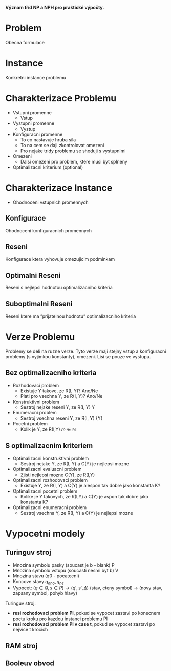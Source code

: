 **Význam tříd NP a NPH pro praktické výpočty.**

# Problem
Obecna formulace
# Instance
Konkretni instance problemu
# Charakterizace Problemu
- Vstupni promenne
	- Vstup
- Vystupni promenne
	- Vystup
- Konfiguracni promenne
	- To co nastavuje hruba sila
	- To na cem se daji zkontrolovat omezeni
	- Pro nejake tridy problemu se shoduji s vystupnimi
- Omezeni
	- Dalsi omezeni pro problem, ktere musi byt splneny
- Optimalizacni kriterium (optional)

# Charakterizace Instance
- Ohodnoceni vstupnich promennych

## Konfigurace
Ohodnoceni konfiguracnich promennych

## Reseni
Konfigurace ktera vyhovuje omezujicim podminkam

## Optimalni Reseni
Reseni s nejlepsi hodnotou optimalizacniho kriteria

## Suboptimalni Reseni
Reseni ktere ma ”prijatelnou hodnotu” optimalizacniho kriteria

# Verze Problemu
Problemy se deli na ruzne verze. Tyto verze maji stejny vstup a konfiguracni problemy (s vyjimkou konstanty), omezeni. Lisi se pouze ve vystupu.
## Bez optimalizacniho kriteria
- Rozhodovaci problem
	- Existuje Y takove, ze R(I, Y)? Ano/Ne
	- Plati pro vsechna Y, ze R(I, Y)? Ano/Ne
- Konstruktivni problem
	- Sestroj nejake reseni Y, ze R(I, Y) Y
- Enumeracni problem
	- Sestroj vsechna reseni Y, ze R(I, Y) {Y}
- Pocetni problem
	- Kolik je Y, ze R(I,Y) $m \in \mathbb{N}$
## S optimalizacnim kriteriem
- Optimalizacni konstruktivni problem
	- Sestroj nejake Y, ze R(I, Y) a C(Y) je nejlepsi mozne
- Optimalizacni evaluacni problem
	- Zjisti nejlepsi mozne C(Y), ze R(I,Y)
- Optimalizacni rozhodovaci problem
	- Existuje Y, ze R(I, Y) a C(Y) je alespon tak dobre jako konstanta K?
- Optimalizacni pocetni problem
	- Kolike je Y takovych, ze R(I,Y) a C(Y) je aspon tak dobre jako konstanta K?
- Optimalizacni enumeracni problem
	- Sestroj vsechna Y, ze R(I, Y) a C(Y) je nejlepsi mozne

# Vypocetni modely
## Turinguv stroj
- Mnozina symbolu pasky (soucast je b - blank) P
- Mnozina symbolu vstupu (soucasti nesmi byt b) V
- Mnozina stavu (q0 - pocatecni)
- Koncove stavy $q_{ano},q_{ne}$ 
- Vypocet: $(q \in Q, s \in P) \rightarrow (q', s', \Delta)$ (stav, cteny symbol) -> (novy stav, zapsany symbol, pohyb hlavy)

Turinguv stroj:
- **resi rozhodovaci problem PI**, pokud se vypocet zastavi po konecnem poctu kroku pro kazdou instanci problemu PI
- **resi rozhodovaci problem PI v case t**, pokud se vypocet zastavi po nejvice t krocich

## RAM stroj
## Booleuv obvod